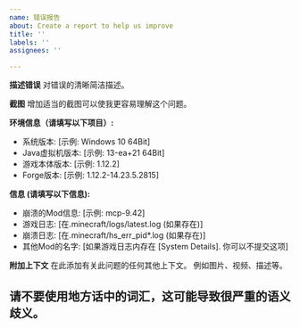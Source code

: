 ```yaml
---
name: 错误报告
about: Create a report to help us improve
title: ''
labels: ''
assignees: ''

---
```


**描述错误**
对错误的清晰简洁描述。

**截图**
增加适当的截图可以使我更容易理解这个问题。

**环境信息（请填写以下项目）:**
 - 系统版本: [示例: Windows 10 64Bit]
 - Java虚拟机版本: [示例: 13-ea+21 64Bit]
 - 游戏本体版本: [示例: 1.12.2]
 - Forge版本: [示例: 1.12.2-14.23.5.2815]

**信息 (请填写以下信息):**
 - 崩溃的Mod信息: [示例: mcp-9.42]
 - 游戏日志: [在.minecraft/logs/latest.log (如果存在)]
 - 崩溃日志: [在.minecraft/hs_err_pid*.log (如果存在)] 
 - 其他Mod的名字: [如果游戏日志内存在 [System Details]. 你可以不提交这项]

**附加上下文**
在此添加有关此问题的任何其他上下文。 例如图片、视频、描述等。

## 请不要使用地方话中的词汇，这可能导致很严重的语义歧义。